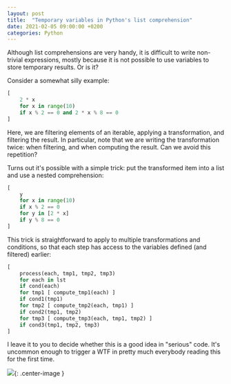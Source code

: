 ```yaml
---
layout: post
title:  "Temporary variables in Python's list comprehension"
date: 2021-02-05 09:00:00 +0200
categories: Python
---
```


Although list comprehensions are very handy, it is difficult to write
non-trivial expressions, mostly because it is not possible to use variables to
store temporary results. Or is it?

<!-- more -->

Consider a somewhat silly example:

```python
[
    2 * x
    for x in range(10)
    if x % 2 == 0 and 2 * x % 8 == 0
]
```

Here, we are filtering elements of an iterable, applying a transformation, and
filtering the result. In particular, note that we are writing the transformation
twice: when filtering, and when computing the result. Can we avoid this
repetition?

Turns out it's possible with a simple trick: put the transformed item into a
list and use a nested comprehension:


```python
[
    y
    for x in range(10)
    if x % 2 == 0
    for y in [2 * x]
    if y % 8 == 0
]
```

This trick is straightforward to apply to multiple transformations and
conditions, so that each step has access to the variables defined (and filtered)
earlier:

```python
[
    process(each, tmp1, tmp2, tmp3)
    for each in lst
    if cond(each)
    for tmp1 [ compute_tmp1(each) ]
    if cond1(tmp1)
    for tmp2 [ compute_tmp2(each, tmp1) ]
    if cond2(tmp1, tmp2)
    for tmp3 [ compute_tmp3(each, tmp1, tmp2) ]
    if cond3(tmp1, tmp2, tmp3)
]
```

I leave it to you to decide whether this is a good idea in "serious" code. It's
uncommon enough to trigger a WTF in pretty much everybody reading this for the
first time.

![](https://mk0osnewswb2dmu4h0a.kinstacdn.com/images/comics/wtfm.jpg){: .center-image }


